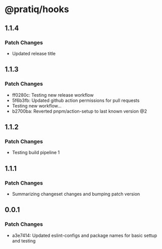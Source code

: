 # @pratiq/hooks

## 1.1.4

### Patch Changes

- Updated release title

## 1.1.3

### Patch Changes

- ff0280c: Testing new release workflow
- 5f6b3fb: Updated github action permissions for pull requests
- Testing new workflow...
- b2700ba: Reverted pnpm/action-setup to last known version @2

## 1.1.2

### Patch Changes

- Testing build pipeline 1

## 1.1.1

### Patch Changes

- Summarizing changeset changes and bumping patch version

## 0.0.1

### Patch Changes

- a3e7414: Updated eslint-configs and package names for basic settup and testing
